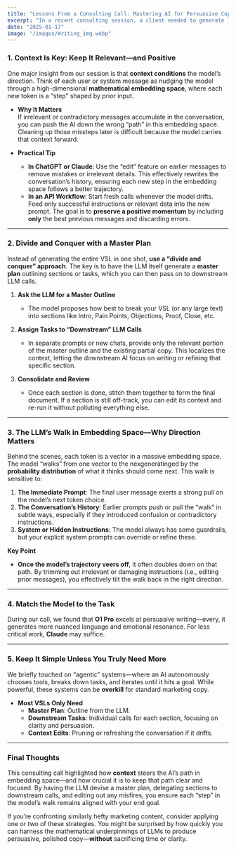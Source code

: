 ```yaml
---
title: "Lessons From a Consulting Call: Mastering AI for Persuasive Copy"
excerpt: "In a recent consulting session, a client needed to generate 10–12-page Video Sales Letter (VSL) scripts with AI. These scripts can be notoriously difficult to handle—lengthy, high-stakes, and packed with emotion-driven persuasion. Below, you’ll find the most critical lessons we uncovered, refined with a more technical focus."
date: "2025-01-17"
image: "/images/Writing_img.webp"
---
```


### **1. Context Is Key: Keep It Relevant—and Positive**

One major insight from our session is that **context conditions** the model’s direction. Think of each user or system message as nudging the model through a high-dimensional **mathematical embedding space**, where each new token is a “step” shaped by prior input. 

- **Why It Matters**  
  If irrelevant or contradictory messages accumulate in the conversation, you can push the AI down the wrong “path” in this embedding space. Cleaning up those missteps later is difficult because the model carries that context forward.

- **Practical Tip**  
  - **In ChatGPT or Claude**: Use the “edit” feature on earlier messages to remove mistakes or irrelevant details. This effectively rewrites the conversation’s history, ensuring each new step in the embedding space follows a better trajectory.  
  - **In an API Workflow**: Start fresh calls whenever the model drifts. Feed only successful instructions or relevant data into the new prompt. The goal is to **preserve a positive momentum** by including **only** the best previous messages and discarding errors.

---

### **2. Divide and Conquer with a Master Plan**

Instead of generating the entire VSL in one shot, **use a “divide and conquer” approach**. The key is to have the LLM itself generate a **master plan** outlining sections or tasks, which you can then pass on to downstream LLM calls.

1. **Ask the LLM for a Master Outline**  
   - The model proposes how best to break your VSL (or any large text) into sections like Intro, Pain Points, Objections, Proof, Close, etc.

2. **Assign Tasks to “Downstream” LLM Calls**  
   - In separate prompts or new chats, provide only the relevant portion of the master outline and the existing partial copy. This localizes the context, letting the downstream AI focus on writing or refining that specific section.

3. **Consolidate and Review**  
   - Once each section is done, stitch them together to form the final document. If a section is still off-track, you can edit its context and re-run it without polluting everything else.

---

### **3. The LLM’s Walk in Embedding Space—Why Direction Matters**

Behind the scenes, each token is a vector in a massive embedding space. The model “walks” from one vector to the nexgeneratinged by the **probability distribution** of what it thinks should come next. This walk is sensitive to:

1. **The Immediate Prompt**: The final user message exerts a strong pull on the model’s next token choice.  
2. **The Conversation’s History**: Earlier prompts push or pull the “walk” in subtle ways, especially if they introduced confusion or contradictory instructions.  
3. **System or Hidden Instructions**: The model always has some guardrails, but your explicit system prompts can override or refine these.

**Key Point**  
- **Once the model’s trajectory veers off**, it often doubles down on that path. By trimming out irrelevant or damaging instructions (i.e., editing prior messages), you effectively tilt the walk back in the right direction.

---

### **4. Match the Model to the Task**

During our call, we found that **O1 Pro** excels at persuasive writing—every, it generates more nuanced language and emotional resonance. For less critical work, **Claude** may suffice. 

---

### **5. Keep It Simple Unless You Truly Need More**

We briefly touched on “agentic” systems—where an AI autonomously chooses tools, breaks down tasks, and iterates until it hits a goal. While powerful, these systems can be **overkill** for standard marketing copy.

- **Most VSLs Only Need**  
  - **Master Plan**: Outline from the LLM.  
  - **Downstream Tasks**: Individual calls for each section, focusing on clarity and persuasion.  
  - **Context Edits**: Pruning or refreshing the conversation if it drifts.  

---

### **Final Thoughts**

This consulting call highlighted how **context** steers the AI’s path in embedding space—and how crucial it is to keep that path clear and focused. By having the LLM devise a master plan, delegating sections to downstream calls, and editing out any misfires, you ensure each “step” in the model’s walk remains aligned with your end goal.

If you’re confronting similarly hefty marketing content, consider applying one or two of these strategies. You might be surprised by how quickly you can harness the mathematical underpinnings of LLMs to produce persuasive, polished copy—**without** sacrificing time or clarity.
